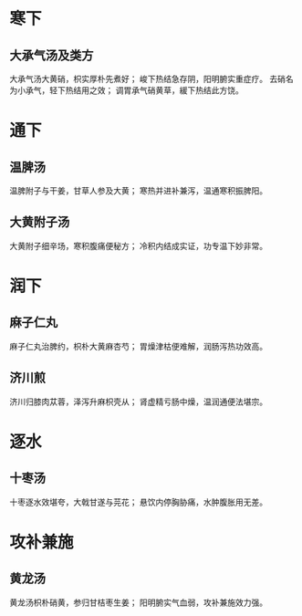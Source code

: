 # 寒下
## 大承气汤及类方
大承气汤大黄硝，枳实厚朴先煮好；
峻下热结急存阴，阳明腑实重症疗。
去硝名为小承气，轻下热结用之效；
调胃承气硝黄草，緩下热结此方饶。
# 通下
## 温脾汤
温脾附子与干姜，甘草人参及大黄；
寒热并进补兼泻，温通寒积振脾阳。
## 大黄附子汤
大黄附子细辛场，寒积腹痛便秘方；
冷积内结成实证，功专温下妙非常。
# 润下
## 麻子仁丸
麻子仁丸治脾约，枳朴大黄麻杏芍；
胃燥津枯便难解，润肠泻热功效高。
## 济川煎
济川归膝肉苁蓉，泽泻升麻枳壳从；
肾虚精亏肠中燥，温润通便法堪宗。
# 逐水
## 十枣汤
十枣逐水效堪夸，大戟甘遂与芫花；
悬饮内停胸胁痛，水肿腹胀用无差。
# 攻补兼施
## 黄龙汤
黄龙汤枳朴硝黄，参归甘桔枣生姜；
阳明腑实气血弱，攻补兼施效力强。

